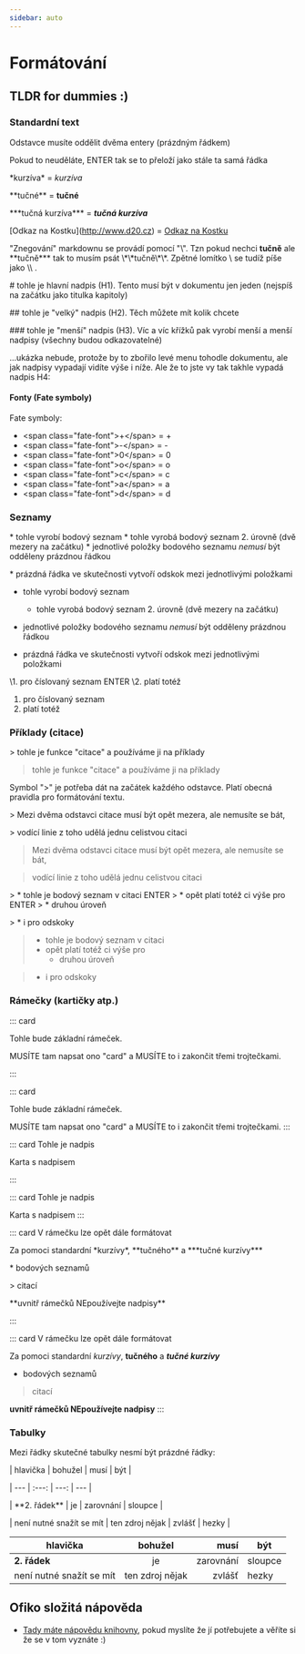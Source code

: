 ```yaml
---
sidebar: auto
---
```


# Formátování

## TLDR for dummies :)

### Standardní text

Odstavce musíte oddělit dvěma entery (prázdným řádkem)

Pokud to neuděláte, ENTER
tak se to přeloží jako stále ta samá řádka


\*kurzíva\* = *kurzíva*

\*\*tučné\*\* = **tučné**

\*\*\*tučná kurzíva\*\*\* = ***tučná kurzíva***

\[Odkaz na Kostku\](http://www.d20.cz) = [Odkaz na Kostku](http://www.d20.cz) 


"Znegování" markdownu se provádí pomocí "\\". Tzn pokud nechci **tučně** ale \*\*tučně*\*\* tak to musím psát \\\*\\\*tučně\\\*\\\*. Zpětné lomítko \\ se tudíž píše jako \\\\ .


\# tohle je hlavní nadpis (H1). Tento musí být v dokumentu jen jeden (nejspíš na začátku jako titulka kapitoly)

\#\# tohle je "velký" nadpis (H2). Těch můžete mít kolik chcete

\#\#\# tohle je "menší" nadpis (H3). Víc a víc křížků pak vyrobí menší a menší nadpisy (všechny budou odkazovatelné)

...ukázka nebude, protože by to zbořilo levé menu tohodle dokumentu, ale jak nadpisy vypadají vidíte výše i níže. Ale že to jste vy tak takhle vypadá nadpis H4:

#### Fonty (Fate symboly)

Fate symboly:

* \<span class="fate-font"\>+\</span\> = <span class="fate-font">+</span>
* \<span class="fate-font"\>-\</span\> = <span class="fate-font">-</span>
* \<span class="fate-font"\>0\</span\> = <span class="fate-font">0</span>
* \<span class="fate-font"\>o\</span\> = <span class="fate-font">o</span>
* \<span class="fate-font"\>c\</span\> = <span class="fate-font">c</span>
* \<span class="fate-font"\>a\</span\> = <span class="fate-font">a</span>
* \<span class="fate-font"\>d\</span\> = <span class="fate-font">d</span>





### Seznamy

\* tohle vyrobí bodový seznam
  \* tohle vyrobá bodový seznam 2. úrovně (dvě mezery na začátku)
\* jednotlivé položky bodového seznamu *nemusí* být odděleny prázdnou řádkou

\* prázdná řádka ve skutečnosti vytvoří odskok mezi jednotlivými položkami
  
* tohle vyrobí bodový seznam
  * tohle vyrobá bodový seznam 2. úrovně (dvě mezery na začátku)
* jednotlivé položky bodového seznamu *nemusí* být odděleny prázdnou řádkou

* prázdná řádka ve skutečnosti vytvoří odskok mezi jednotlivými položkami


\1. pro číslovaný seznam ENTER
\2. platí totéž

1. pro číslovaný seznam 
2. platí totéž



### Příklady (citace)

\> tohle je funkce "citace" a používáme ji na příklady

> tohle je funkce "citace" a používáme ji na příklady


Symbol ">" je potřeba dát na začátek každého odstavce. Platí obecná pravidla pro formátování textu.

\> Mezi dvěma odstavci citace musí být opět mezera, ale nemusíte se bát,

\> vodící linie z toho udělá jednu celistvou citaci

> Mezi dvěma odstavci citace musí být opět mezera, ale nemusíte se bát,

> vodící linie z toho udělá jednu celistvou citaci


\> \* tohle je bodový seznam v citaci ENTER
\> \* opět platí totéž ci výše pro ENTER
\>   \* druhou úroveň

\> \* i pro odskoky

> * tohle je bodový seznam v citaci
> * opět platí totéž ci výše pro 
>   * druhou úroveň

> * i pro odskoky




### Rámečky (kartičky atp.)

\:\:\: card

Tohle bude základní rámeček. 

MUSÍTE tam napsat ono "card" a MUSÍTE to i zakončit třemi trojtečkami.

\:\:\:


::: card

Tohle bude základní rámeček. 

MUSÍTE tam napsat ono "card" a MUSÍTE to i zakončit třemi trojtečkami.
:::


\:\:\: card Tohle je nadpis

Karta s nadpisem

\:\:\:


::: card Tohle je nadpis

Karta s nadpisem
:::


\:\:\: card V rámečku lze opět dále formátovat

Za pomoci standardní \*kurzívy\*, \*\*tučného\*\* a \*\*\*tučné kurzívy\*\*\*

\* bodových seznamů

\> citací

\*\*uvnitř rámečků NEpoužívejte nadpisy\*\*

\:\:\:


::: card V rámečku lze opět dále formátovat

Za pomoci standardní *kurzívy*, **tučného** a ***tučné kurzívy***

* bodových seznamů

> citací

**uvnitř rámečků NEpoužívejte nadpisy**
:::


### Tabulky

Mezi řádky skutečné tabulky nesmí být prázdné řádky:

\| hlavička \| bohužel \| musí      \| být     \|

\| ---      \| :---:   \| ---:      \| ---     \|

\| \*\*2. řádek\*\* \| je      \| zarovnání \| sloupce \|

\| není nutné snažít se mít \| ten zdroj nějak \| zvlášť \| hezky \|

| hlavička | bohužel | musí      | být     |
| ---      | :---:   | ---:      | ---     |
| **2. řádek** | je      | zarovnání | sloupce |
| není nutné snažít se mít | ten zdroj nějak | zvlášť | hezky |



## Ofiko složitá nápověda

 * [Tady máte nápovědu knihovny](https://vuepress.vuejs.org/guide/markdown.html), pokud myslíte že jí potřebujete a věříte si že se v tom vyznáte :)




